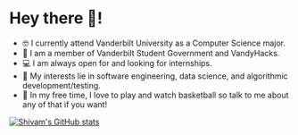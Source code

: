 # Hey there :wave:!
- :nerd_face: I currently attend Vanderbilt University as a Computer Science major.
- :school: I am a member of Vanderbilt Student Government and VandyHacks.
- :computer: I am always open for and looking for internships.
- :star2: My interests lie in software engineering, data science, and algorithmic development/testing.
- :basketball: In my free time, I love to play and watch basketball so talk to me about any of that if you want!

[![Shivam's GitHub stats](https://github-readme-stats.vercel.app/api?username=shivam-vohra&theme=dracula&show_icons=true&count_private=true)](https://github.com/anuraghazra/github-readme-stats)
